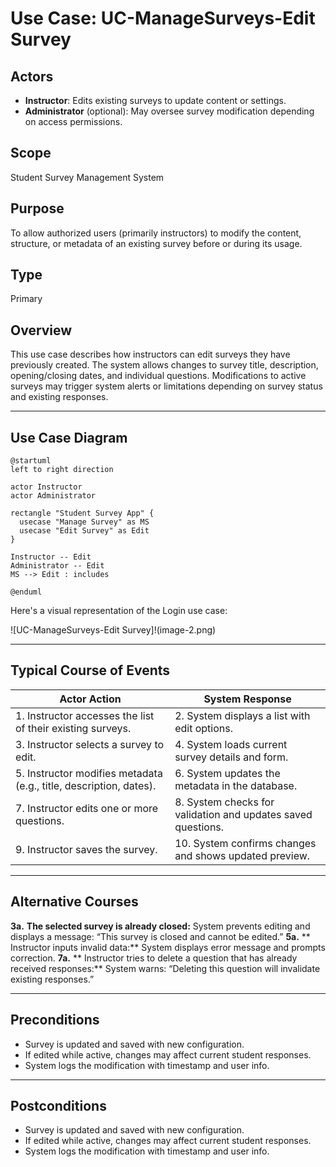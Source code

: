 # Use Case: UC-ManageSurveys-Edit Survey

## Actors
- **Instructor**: Edits existing surveys to update content or settings.
- **Administrator** (optional): May oversee survey modification depending on access permissions.

## Scope
Student Survey Management System

## Purpose
To allow authorized users (primarily instructors) to modify the content, structure, or metadata of an existing survey before or during its usage.

## Type
Primary

## Overview
This use case describes how instructors can edit surveys they have previously created. The system allows changes to survey title, description, opening/closing dates, and individual questions. Modifications to active surveys may trigger system alerts or limitations depending on survey status and existing responses.

---

## Use Case Diagram

```plantuml
@startuml
left to right direction

actor Instructor
actor Administrator

rectangle "Student Survey App" {
  usecase "Manage Survey" as MS
  usecase "Edit Survey" as Edit
}

Instructor -- Edit
Administrator -- Edit
MS --> Edit : includes

@enduml
```

Here's a visual representation of the Login use case:

![UC-ManageSurveys-Edit Survey]!(image-2.png)

---

## Typical Course of Events

| Actor Action                                                       | System Response                                              |
| ------------------------------------------------------------------ | ------------------------------------------------------------ |
| 1. Instructor accesses the list of their existing surveys.         | 2. System displays a list with edit options.                 |
| 3. Instructor selects a survey to edit.                            | 4. System loads current survey details and form.             |
| 5. Instructor modifies metadata (e.g., title, description, dates). | 6. System updates the metadata in the database.              |
| 7. Instructor edits one or more questions.                         | 8. System checks for validation and updates saved questions. |
| 9. Instructor saves the survey.                                    | 10. System confirms changes and shows updated preview.       |


---

## Alternative Courses

**3a.** **The selected survey is already closed:** System prevents editing and displays a message: “This survey is closed and cannot be edited.”
**5a.** ** Instructor inputs invalid data:** System displays error message and prompts correction.
**7a.** ** Instructor tries to delete a question that has already received responses:** System warns: “Deleting this question will invalidate existing responses.”


---

## Preconditions

- Survey is updated and saved with new configuration.
- If edited while active, changes may affect current student responses.
- System logs the modification with timestamp and user info.

---

## Postconditions

- Survey is updated and saved with new configuration.
- If edited while active, changes may affect current student responses.
- System logs the modification with timestamp and user info.

